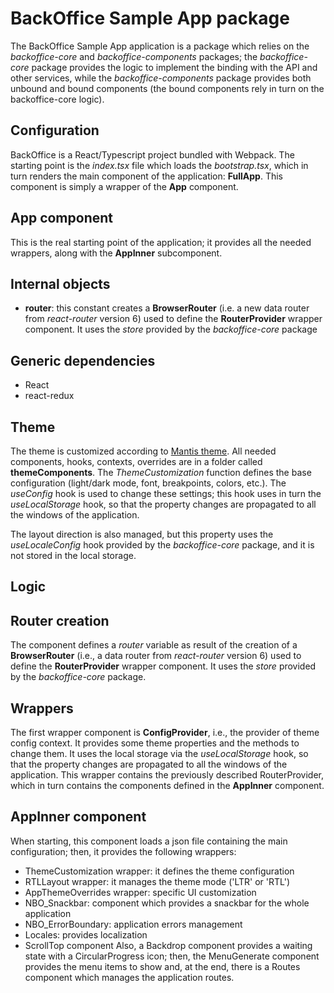 # BackOffice Sample App package

The BackOffice Sample App application is a package which relies on the _backoffice-core_ and _backoffice-components_ packages;
the _backoffice-core_ package provides the logic to implement the binding with the API and other services, while the 
_backoffice-components_ package provides both unbound and bound components (the bound components rely in turn on the 
backoffice-core logic).

## Configuration
BackOffice is a React/Typescript project bundled with Webpack. The starting point is the _index.tsx_ file
which loads the _bootstrap.tsx_, which in turn renders the main component of the application: __FullApp__. 
This component is simply a wrapper of the __App__ component.

## App component

This is the real starting point of the application; it provides all the needed wrappers, along with the __AppInner__ 
subcomponent.

## Internal objects

- __router__: this constant creates a __BrowserRouter__ (i.e. a new data router from _react-router_ version 6) used
to define the __RouterProvider__ wrapper component. It uses the _store_ provided by the _backoffice-core_ package

## Generic dependencies

- React
- react-redux

## Theme

The theme is customized according to [Mantis theme](https://mantisdashboard.io/). All needed components, hooks, contexts,
overrides are in a folder called __themeComponents__. The _ThemeCustomization_ function defines the base configuration
(light/dark mode, font, breakpoints, colors, etc.). The _useConfig_ hook is used to change these settings; this hook uses 
in turn the _useLocalStorage_ hook, so that the property changes are propagated to all the windows of the application.

The layout direction is also managed, but this property uses the _useLocaleConfig_ hook provided by the _backoffice-core_ 
package, and it is not stored in the local storage.

## Logic

## Router creation

The component defines a _router_ variable as result of the creation of a __BrowserRouter__ (i.e., a data router 
from _react-router_ version 6) used to define the __RouterProvider__ wrapper component. It uses the _store_ provided 
by the _backoffice-core_ package.

## Wrappers

The first wrapper component is __ConfigProvider__, i.e., the provider of theme config context. It provides some theme
properties and the methods to change them. It uses the local storage via the _useLocalStorage_ hook,
so that the property changes are propagated to all the windows of the application. This wrapper contains the previously 
described RouterProvider, which in turn contains the components defined in the __AppInner__ component. 

## AppInner component

When starting, this component loads a json file containing the main configuration; then, it provides the following
wrappers:
- ThemeCustomization wrapper: it defines the theme configuration
- RTLLayout wrapper: it manages the theme mode ('LTR' or 'RTL')
- AppThemeOverrides wrapper: specific UI customization
- NBO_Snackbar: component which provides a snackbar for the whole application
- NBO_ErrorBoundary: application errors management
- Locales: provides localization
- ScrollTop component
Also, a Backdrop component provides a waiting state with a CircularProgress icon; then, the MenuGenerate component
provides the menu items to show and, at the end, there is a Routes component which manages the application routes.



